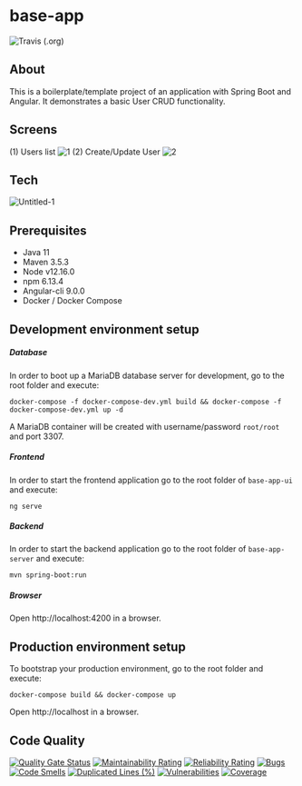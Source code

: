# base-app

![Travis (.org)](https://img.shields.io/travis/christoforosmagalios/base-app?logo=travis)

## About
This is a boilerplate/template project of an application with Spring Boot and Angular.
It demonstrates a basic User CRUD functionality.

## Screens
(1) Users list
![1](https://user-images.githubusercontent.com/8016969/95678980-a2606580-0bd8-11eb-807b-a1d0d61037a4.png)
(2) Create/Update User
![2](https://user-images.githubusercontent.com/8016969/95678996-bc9a4380-0bd8-11eb-973e-bbfe8c94f444.png)

## Tech
![Untitled-1](https://user-images.githubusercontent.com/8016969/95660929-c1f18280-0b33-11eb-857f-1121feb37277.png)

## Prerequisites
- Java 11
- Maven 3.5.3
- Node v12.16.0
- npm 6.13.4
- Angular-cli 9.0.0
- Docker / Docker Compose

## Development environment setup

##### Database
In order to boot up a MariaDB database server for development, go to the root folder and execute:
```
docker-compose -f docker-compose-dev.yml build && docker-compose -f docker-compose-dev.yml up -d
```
A MariaDB container will be created with username/password `root/root` and port 3307.

##### Frontend
In order to start the frontend application go to the root folder of `base-app-ui` and execute:
```
ng serve
```

##### Backend
In order to start the backend application go to the root folder of `base-app-server` and execute:
```
mvn spring-boot:run
```

##### Browser
Open http://localhost:4200 in a browser.

## Production environment setup
To bootstrap your production environment, go to the root folder and execute:
```
docker-compose build && docker-compose up
```
Open http://localhost in a browser.

## Code Quality
[![Quality Gate Status](https://sonarcloud.io/api/project_badges/measure?project=Base-App&metric=alert_status)](https://sonarcloud.io/dashboard?id=Base-App) [![Maintainability Rating](https://sonarcloud.io/api/project_badges/measure?project=Base-App&metric=sqale_rating)](https://sonarcloud.io/dashboard?id=Base-App) [![Reliability Rating](https://sonarcloud.io/api/project_badges/measure?project=Base-App&metric=reliability_rating)](https://sonarcloud.io/dashboard?id=Base-App)
[![Bugs](https://sonarcloud.io/api/project_badges/measure?project=Base-App&metric=bugs)](https://sonarcloud.io/dashboard?id=Base-App) [![Code Smells](https://sonarcloud.io/api/project_badges/measure?project=Base-App&metric=code_smells)](https://sonarcloud.io/dashboard?id=Base-App) [![Duplicated Lines (%)](https://sonarcloud.io/api/project_badges/measure?project=Base-App&metric=duplicated_lines_density)](https://sonarcloud.io/dashboard?id=Base-App) [![Vulnerabilities](https://sonarcloud.io/api/project_badges/measure?project=Base-App&metric=vulnerabilities)](https://sonarcloud.io/dashboard?id=Base-App) [![Coverage](https://sonarcloud.io/api/project_badges/measure?project=Base-App&metric=coverage)](https://sonarcloud.io/dashboard?id=Base-App)

